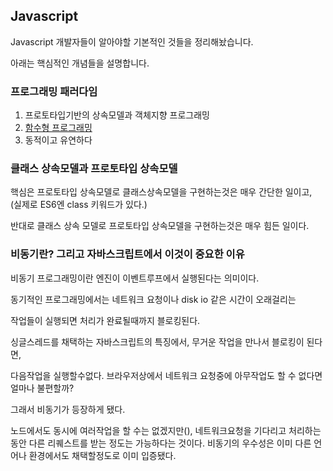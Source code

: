 ## Javascript

Javascript 개발자들이 알아야할 기본적인 것들을 정리해놨습니다.

아래는 핵심적인 개념들을 설명합니다.

### 프로그래밍 패러다임
   
1. 프로토타입기반의 상속모델과 객체지향 프로그래밍
2. [함수형 프로그래밍](./functional.md)
3. 동적이고 유연하다

### 클래스 상속모델과 프로토타입 상속모델

핵심은 프로토타입 상속모델로 클래스상속모델을 구현하는것은 매우 간단한 일이고,
(실제로 ES6엔 class 키워드가 있다.)

반대로 클래스 상속 모델로 프로토타입 상속모델을 구현하는것은 매우 힘든 일이다.

### 비동기란? 그리고 자바스크립트에서 이것이 중요한 이유

비동기 프로그래밍이란 엔진이 이벤트루프에서 실행된다는 의미이다.

동기적인 프로그래밍에서는 네트워크 요청이나 disk io 같은 시간이 오래걸리는

작업들이 실행되면 처리가 완료될때까지 블로킹된다.

싱글스레드를 채택하는 자바스크립트의 특징에서, 무거운 작업을 만나서 블로킹이 된다면,

다음작업을 실행할수없다. 브라우저상에서 네트워크 요청중에 아무작업도 할 수 없다면 얼마나 불편할까?

그래서 비동기가 등장하게 됐다.

노드에서도 동시에 여러작업을 할 수는 없겠지만(), 네트워크요청을 기다리고 처리하는동안 다른 리퀘스트를 받는 정도는 가능하다는 것이다. 비동기의 우수성은 이미 다른 언어나 환경에서도 채택할정도로 이미 입증됐다.

